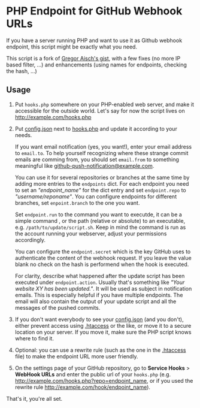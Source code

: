 PHP Endpoint for GitHub Webhook URLs
====================================

If you have a server running PHP and want to use it as Github webhook endpoint, this script might be exactly what you need.

This script is a fork of [Gregor Aisch's gist](https://gist.github.com/gka/4627519), with a few fixes (no more IP based filter, …) and enhancements (using names for endpoints, checking the hash, …)

## Usage

1. Put `hooks.php` somewhere on your PHP-enabled web server, and make it accessible for the outside world. Let's say for now the script lives on http://example.com/hooks.php

2. Put [config.json](config.json) next to [hooks.php](hooks.php) and update it according to your needs.

    If you want email notification (yes, you want!), enter your email address to           `email.to`. To help yourself recognizing where these strange commit emails are comming from, you should set `email.from` to something meaningful like github-push-notification@example.com.

    You can use it for several repositories or branches at the same time by adding more entries to the `endpoints` dict. For each endpoint you need to set an *"endpoint_name"* for the dict entry and set `endpoint.repo` to *"username/reponame"*. You can configure endpoints for different branches, set `enpoint.branch` to the one you want.

    Set `endpoint.run` to the command you want to executde, it can be a simple command , or the path (relative or absolute) to an executable, e.g. `/path/to/update/script.sh`. Keep in mind the command is run as the account running your webserver, adjust your permissions accordingly.

    You can configure the `endpoint.secret` which is the key GitHub uses to authenticate the content of the webhook request. If you leave the value blank no check on the hash is performend when the hook is executed.

    For clarity, describe what happened after the update script has been executed under `endpoint.action`. Usually that's something like *"Your website XY has been updated."*. It will be used as subject in notification emails. This is especially helpful if you have multiple endpoints. The email will also contain the output of your update script and all the messages of the pushed commits.

3. If you don't want everybody to see your [config.json](config.json) (and you don't), either prevent access using [.htaccess](.htaccess) or the like, or move it to a secure location on your server. If you move it, make sure the PHP script knows where to find it.

4. Optional: you can use a rewrite rule (such as the one in the [.htaccess](.htaccess) file) to make the endpoint URL more user friendly.

5. On the settings page of your GitHub repository, go to **Service Hooks** > **WebHook URLs** and enter the public url of your `hooks.php` (e.g. http://example.com/hooks.php?repo=endpoint_name, or if you used the rewrite rule http://example.com/hook/endpoint_name). 

That's it, you're all set.